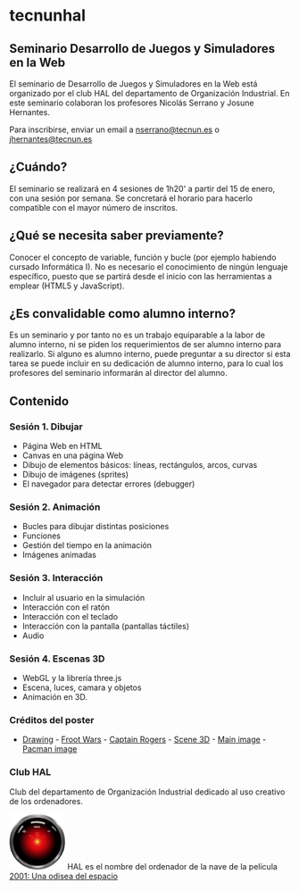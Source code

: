 # tecnunhal

## Seminario Desarrollo de Juegos y Simuladores en la Web
El seminario de Desarrollo de Juegos y Simuladores en la Web est&aacute; organizado por el club HAL del departamento de Organizaci&oacute;n Industrial. En este seminario colaboran los profesores Nicolás Serrano y Josune Hernantes.

Para inscribirse, enviar un email a nserrano@tecnun.es o jhernantes@tecnun.es

## ¿Cu&aacute;ndo?
El seminario se realizar&aacute; en 4 sesiones de 1h20' a partir del 15 de enero, con una sesión por semana. Se concretar&aacute; el horario para hacerlo compatible con el mayor número de inscritos.

## ¿Qué se necesita saber previamente?
Conocer el concepto de variable, función y bucle (por ejemplo habiendo cursado Inform&aacute;tica I). No es necesario el conocimiento de ning&uacute;n lenguaje espec&iacute;fico, puesto que se partir&aacute; desde el inicio con las herramientas a emplear (HTML5 y JavaScript).

## ¿Es convalidable como alumno interno?
Es un seminario y por tanto no es un trabajo equiparable a la labor de alumno interno, ni se piden los requerimientos de ser alumno interno para realizarlo. Si alguno es alumno interno, puede preguntar a su director si esta tarea se puede incluir en su dedicación de alumno interno, para lo cual los profesores del seminario informarán al director del alumno.

## Contenido
### Sesi&oacute;n 1. Dibujar
- Página Web en HTML
- Canvas en una página Web
- Dibujo de elementos b&aacute;sicos: l&iacute;neas, rect&aacute;ngulos, arcos, curvas
- Dibujo de imágenes (sprites)
- El navegador para detectar errores (debugger)

### Sesi&oacute;n 2. Animaci&oacute;n
- Bucles para dibujar distintas posiciones
- Funciones
- Gesti&oacute;n del tiempo en la animación
- Im&aacute;genes animadas

### Sesi&oacute;n 3. Interacci&oacute;n
- Incluir al usuario en la simulación
- Interacci&oacute;n con el ratón
- Interacci&oacute;n con el teclado
- Interacci&oacute;n con la pantalla (pantallas t&aacute;ctiles)
- Audio

### Sesi&oacute;n 4. Escenas 3D
- WebGL y la librería three.js
- Escena, luces, camara y objetos
- Animación en 3D.

### Cr&eacute;ditos del poster
- [Drawing](https://nicolasserrano.github.io/pro-html5-games-17/9781484229095/9781484229095_Ch01/chapter1.html) - [Froot Wars](https://www.adityaravishankar.com/projects/games/frootwars/) - [Captain Rogers](http://rogers.enclavegames.com/) - [Scene 3D](https://sketchfab.com/models/23f8c0f80c9641debfbe7b42d1737fb6) - [Main image](https://www.flickr.com/photos/hasgaha/24054984888/in/photostream/) - [Pacman image](http://pacman.wikia.com/wiki/File:Pac-man-ghosts.jpg)

### Club HAL
Club del departamento de Organizaci&oacute;n Industrial dedicado al uso creativo de los ordenadores. 

<img src='images/HAL9000.svg' width='100px'/> HAL es el nombre del ordenador de la nave de la película [2001: Una odisea del espacio](http://decine21.com/peliculas/2001-una-odisea-del-espacio-7414)
